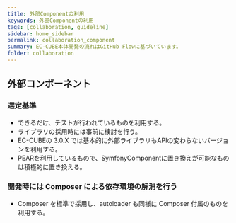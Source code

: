 ```yaml
---
title: 外部Componentの利用
keywords: 外部Componentの利用 
tags: [collaboration, guideline]
sidebar: home_sidebar
permalink: collaboration_component
summary: EC-CUBE本体開発の流れはGitHub Flowに基づいています。
folder: collaboration
---
```


## 外部コンポーネント

### 選定基準

* できるだけ、テストが行われているものを利用する。
* ライブラリの採用時には事前に検討を行う。
* EC-CUBEの 3.0.X では基本的に外部ライブラリもAPIの変わらないバージョンを利用する。
* PEARを利用しているもので、SymfonyComponentに置き換えが可能なものは積極的に置き換える。

### 開発時には Composer による依存環境の解消を行う

* Composer を標準で採用し、autoloader も同様に Composer 付属のものを利用する。
